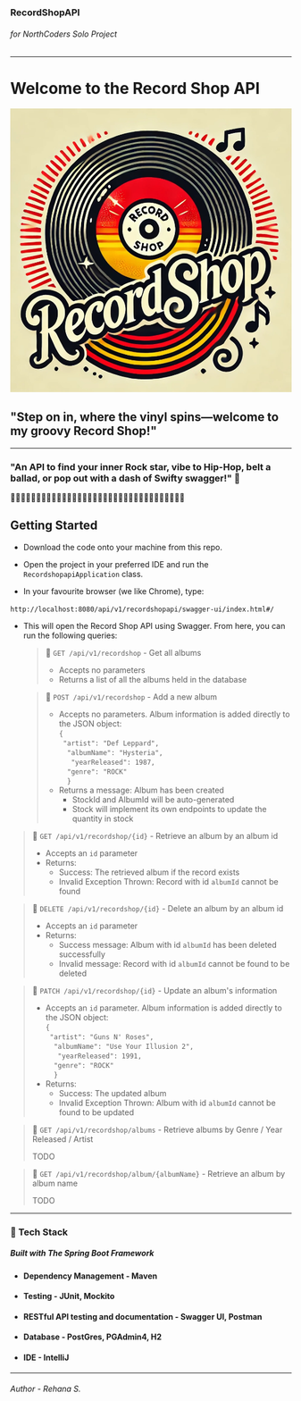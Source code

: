 ### RecordShopAPI
###### for NorthCoders Solo Project
***

# **Welcome to the Record Shop API**


![alt text](src/main/resources/RecordShopLogo.jpg)

## "Step on in, where the vinyl spins—welcome to my groovy Record Shop!"
***

### "An API to find your inner Rock star, vibe to Hip-Hop, belt a ballad, or pop out with a dash of Swifty swagger!" 🎸 

🎤🎤🎤🎤🎤🎤🎤🎤🎤🎤🎤🎤🎤🎤🎤🎤🎤🎤🎤🎤🎤🎤🎤🎤🎤🎤🎤🎤🎤🎤🎤🎤🎤🎤

## Getting Started

* Download the code onto your machine from this repo.


* Open the project in your preferred IDE and run the `RecordshopapiApplication` class.


* In your favourite browser (we like Chrome), type:

`http://localhost:8080/api/v1/recordshopapi/swagger-ui/index.html#/`

* This will open the Record Shop API using Swagger. From here, you can run the following queries:


   > 🎸 `GET /api/v1/recordshop` - Get all albums
   >
   > - Accepts no parameters
   > - Returns a list of all the albums held in the database


  > 🎸 `POST /api/v1/recordshop` - Add a new album
  >
  > - Accepts no parameters. Album information is added directly to the JSON object: <br/>
      ```{ ```<br/>
      ``` "artist": "Def Leppard",```  <br/>
      ```   "albumName": "Hysteria",  ``` <br/>
      ```    "yearReleased": 1987,  ``` <br/>
      ```   "genre": "ROCK"  ``` <br/>
      ```   } ```
  > - Returns a message: Album has been created
  >   - StockId and AlbumId will be auto-generated
  >   - Stock will implement its own endpoints to update the quantity in stock 


> 🎸 `GET /api/v1/recordshop/{id}` - Retrieve an album by an album id
> 
> - Accepts an `id` parameter
> - Returns: 
>   * Success: The retrieved album if the record exists
>   * Invalid Exception Thrown: Record with id `albumId` cannot be found

> 🎸 `DELETE /api/v1/recordshop/{id}` - Delete an album by an album id
>
> - Accepts an `id` parameter
> - Returns:
>   * Success message: Album with id `albumId` has been deleted successfully
>   * Invalid message: Record with id `albumId` cannot be found to be deleted

> 🎸 `PATCH /api/v1/recordshop/{id}` - Update an album's information
>
> - Accepts an `id` parameter. Album information is added directly to the JSON object: <br/>
    ```{ ```<br/>
    ``` "artist": "Guns N' Roses",```  <br/>
    ```   "albumName": "Use Your Illusion 2",  ``` <br/>
    ```    "yearReleased": 1991,  ``` <br/>
    ```   "genre": "ROCK"  ``` <br/>
    ```   } ```
> - Returns:
>   * Success: The updated album
>   * Invalid Exception Thrown: Album with id `albumId` cannot be found to be updated

> 🎸 `GET /api/v1/recordshop/albums` - Retrieve albums by Genre / Year Released / Artist
> 
> TODO
> 

> 
> 🎸 `GET /api/v1/recordshop/album/{albumName}` - Retrieve an album by album name
>  
> TODO
> 

---


### 🧰 Tech Stack
##### Built with The Spring Boot Framework

* #### Dependency Management - Maven
* #### Testing - JUnit, Mockito
* #### RESTful API testing and documentation - Swagger UI, Postman
* #### Database - PostGres, PGAdmin4, H2
* #### IDE - IntelliJ
---
###### Author - Rehana S.